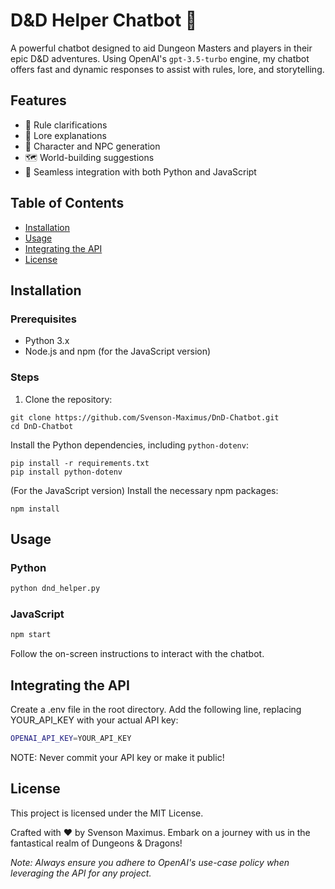 # D&D Helper Chatbot 🐉

A powerful chatbot designed to aid Dungeon Masters and players in their epic D&D adventures. Using OpenAI's `gpt-3.5-turbo` engine, my chatbot offers fast and dynamic responses to assist with rules, lore, and storytelling.

## Features

- 🎲 Rule clarifications
- 📖 Lore explanations
- 🧙 Character and NPC generation
- 🗺️ World-building suggestions
- 🤖 Seamless integration with both Python and JavaScript

## Table of Contents

- [Installation](#installation)
- [Usage](#usage)
- [Integrating the API](#integrating-the-api)
- [License](#license)

## Installation

### Prerequisites

- Python 3.x
- Node.js and npm (for the JavaScript version)

### Steps

1. Clone the repository:
```
git clone https://github.com/Svenson-Maximus/DnD-Chatbot.git
cd DnD-Chatbot
```

Install the Python dependencies, including `python-dotenv`:
```
pip install -r requirements.txt
pip install python-dotenv
```

(For the JavaScript version) Install the necessary npm packages:
```
npm install
```

    
## Usage
### Python
```bash
python dnd_helper.py
```
    
### JavaScript
```bash
npm start
```
    
Follow the on-screen instructions to interact with the chatbot.

## Integrating the API
Create a .env file in the root directory.
Add the following line, replacing YOUR_API_KEY with your actual API key:
```bash
OPENAI_API_KEY=YOUR_API_KEY
```
NOTE: Never commit your API key or make it public!



## License
This project is licensed under the MIT License. 

Crafted with ❤️ by Svenson Maximus. Embark on a journey with us in the fantastical realm of Dungeons & Dragons!

*Note: Always ensure you adhere to OpenAI's use-case policy when leveraging the API for any project.*
